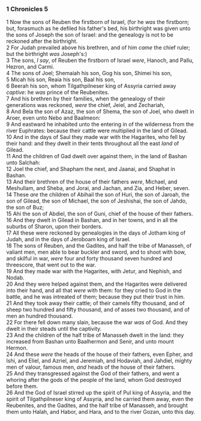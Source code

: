 ### 1 Chronicles 5

1 Now the sons of Reuben the firstborn of Israel, (for he *was* the firstborn; but, forasmuch as he defiled his father's bed, his birthright was given unto the sons of Joseph the son of Israel: and the genealogy is not to be reckoned after the birthright.  
2 For Judah prevailed above his brethren, and of him *came* the chief ruler; but the birthright *was* Joseph's:)  
3 The sons, *I say*, of Reuben the firstborn of Israel *were*, Hanoch, and Pallu, Hezron, and Carmi.  
4 The sons of Joel; Shemaiah his son, Gog his son, Shimei his son,  
5 Micah his son, Reaia his son, Baal his son,  
6 Beerah his son, whom Tilgathpilneser king of Assyria carried away *captive*: he *was* prince of the Reubenites.  
7 And his brethren by their families, when the genealogy of their generations was reckoned, *were* the chief, Jeiel, and Zechariah,  
8 And Bela the son of Azaz, the son of Shema, the son of Joel, who dwelt in Aroer, even unto Nebo and Baalmeon:  
9 And eastward he inhabited unto the entering in of the wilderness from the river Euphrates: because their cattle were multiplied in the land of Gilead.  
10 And in the days of Saul they made war with the Hagarites, who fell by their hand: and they dwelt in their tents throughout all the east *land* of Gilead.  
11 And the children of Gad dwelt over against them, in the land of Bashan unto Salchah:  
12 Joel the chief, and Shapham the next, and Jaanai, and Shaphat in Bashan.  
13 And their brethren of the house of their fathers *were*, Michael, and Meshullam, and Sheba, and Jorai, and Jachan, and Zia, and Heber, seven.  
14 These *are* the children of Abihail the son of Huri, the son of Jaroah, the son of Gilead, the son of Michael, the son of Jeshishai, the son of Jahdo, the son of Buz;  
15 Ahi the son of Abdiel, the son of Guni, chief of the house of their fathers.  
16 And they dwelt in Gilead in Bashan, and in her towns, and in all the suburbs of Sharon, upon their borders.  
17 All these were reckoned by genealogies in the days of Jotham king of Judah, and in the days of Jeroboam king of Israel.  
18 The sons of Reuben, and the Gadites, and half the tribe of Manasseh, of valiant men, men able to bear buckler and sword, and to shoot with bow, and skilful in war, *were* four and forty thousand seven hundred and threescore, that went out to the war.  
19 And they made war with the Hagarites, with Jetur, and Nephish, and Nodab.  
20 And they were helped against them, and the Hagarites were delivered into their hand, and all that *were* with them: for they cried to God in the battle, and he was intreated of them; because they put their trust in him.  
21 And they took away their cattle; of their camels fifty thousand, and of sheep two hundred and fifty thousand, and of asses two thousand, and of men an hundred thousand.  
22 For there fell down many slain, because the war *was* of God. And they dwelt in their steads until the captivity.  
23 And the children of the half tribe of Manasseh dwelt in the land: they increased from Bashan unto Baalhermon and Senir, and unto mount Hermon.  
24 And these *were* the heads of the house of their fathers, even Epher, and Ishi, and Eliel, and Azriel, and Jeremiah, and Hodaviah, and Jahdiel, mighty men of valour, famous men, *and* heads of the house of their fathers.  
25 And they transgressed against the God of their fathers, and went a whoring after the gods of the people of the land, whom God destroyed before them.  
26 And the God of Israel stirred up the spirit of Pul king of Assyria, and the spirit of Tilgathpilneser king of Assyria, and he carried them away, even the Reubenites, and the Gadites, and the half tribe of Manasseh, and brought them unto Halah, and Habor, and Hara, and to the river Gozan, unto this day.  
